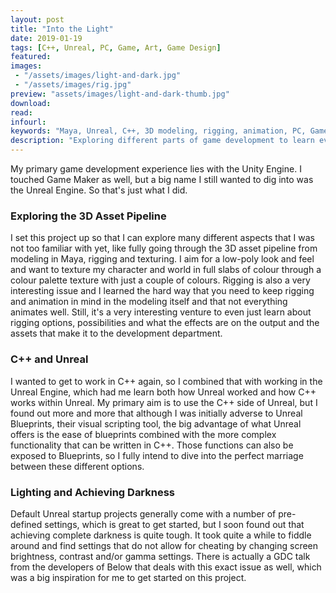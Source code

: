 ```yaml
---
layout: post
title: "Into the Light"
date: 2019-01-19
tags: [C++, Unreal, PC, Game, Art, Game Design]
featured:
images:
 - "/assets/images/light-and-dark.jpg"
 - "/assets/images/rig.jpg"
preview: "assets/images/light-and-dark-thumb.jpg"
download:
read:
infourl:
keywords: "Maya, Unreal, C++, 3D modeling, rigging, animation, PC, Game"
description: "Exploring different parts of game development to learn ever more. This time, digging into Unreal with C++ to create a game in which I want to play with light."
---
```


My primary game development experience lies with the Unity Engine. I touched Game Maker as well, but a big name I still wanted to dig into was the Unreal Engine. So that's just what I did.

### Exploring the 3D Asset Pipeline
I set this project up so that I can explore many different aspects that I was not too familiar with yet, like fully going through the 3D asset pipeline from modeling in Maya, rigging and texturing. I aim for a low-poly look and feel and want to texture my character and world in full slabs of colour through a colour palette texture with just a couple of colours. Rigging is also a very interesting issue and I learned the hard way that you need to keep rigging and animation in mind in the modeling itself and that not everything animates well. Still, it's a very interesting venture to even just learn about rigging options, possibilities and what the effects are on the output and the assets that make it to the development department.

### C++ and Unreal
I wanted to get to work in C++ again, so I combined that with working in the Unreal Engine, which had me learn both how Unreal worked and how C++ works within Unreal. My primary aim is to use the C++ side of Unreal, but I found out more and more that although I was initially adverse to Unreal Blueprints, their visual scripting tool, the big advantage of what Unreal offers is the ease of blueprints combined with the more complex functionality that can be written in C++. Those functions can also be exposed to Blueprints, so I fully intend to dive into the perfect marriage between these different options.

### Lighting and Achieving Darkness
Default Unreal startup projects generally come with a number of pre-defined settings, which is great to get started, but I soon found out that achieving complete darkness is quite tough. It took quite a while to fiddle around and find settings that do not allow for cheating by changing screen brightness, contrast and/or gamma settings. There is actually a GDC talk from the developers of Below that deals with this exact issue as well, which was a big inspiration for me to get started on this project.